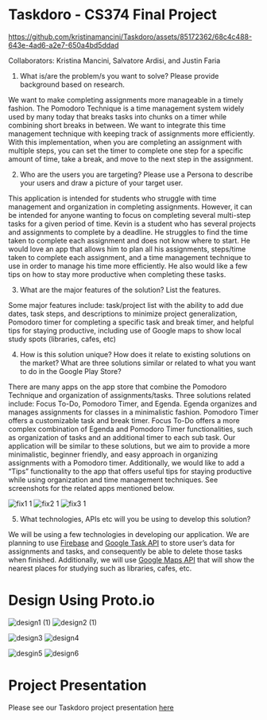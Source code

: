 # Taskdoro - CS374 Final Project


https://github.com/kristinamancini/Taskdoro/assets/85172362/68c4c488-643e-4ad6-a2e7-650a4bd5ddad



Collaborators: Kristina Mancini, Salvatore Ardisi, and Justin Faria


1. What is/are the problem/s you want to solve? Please provide background based on research.

We want to make completing assignments more manageable in a timely fashion. The Pomodoro Technique is a time management system widely used by many today that breaks tasks into chunks on a timer while combining short breaks in between. We want to integrate this time management technique with keeping track of assignments more efficiently. With this implementation, when you are completing an assignment with multiple steps, you can set the timer to complete one step for a specific amount of time, take a break, and move to the next step in the assignment.

2. Who are the users you are targeting? Please use a Persona to describe your users and draw a picture of your target user. 

This application is intended for students who struggle with time management and organization in completing assignments. However, it can be intended for anyone wanting to focus on completing several multi-step tasks for a given period of time. Kevin is a student who has several projects and assignments to complete by a deadline. He struggles to find the time taken to complete each assignment and does not know where to start. He would love an app that allows him to plan all his assignments, steps/time taken to complete each assignment, and a time management technique to use in order to manage his time more efficiently. He also would like a few tips on how to stay more productive when completing these tasks.

3. What are the major features of the solution? List the features.

Some major features include: 
task/project list with the ability to add due dates, task steps, and descriptions to minimize project generalization,
Pomodoro timer for completing a specific task and break timer, and helpful tips for staying productive, including use of Google maps to show local study spots (libraries, cafes, etc)

4. How is this solution unique? How does it relate to existing solutions on the market? What are three solutions similar or related to what you want to do in the Google Play Store?

There are  many apps on the app store that combine the Pomodoro Technique and organization of assignments/tasks. Three solutions related include: Focus To-Do, Pomodoro Timer, and Egenda. Egenda organizes and manages assignments for classes in a minimalistic fashion. Pomodoro Timer offers a customizable task and break timer. Focus To-Do offers a more complex combination of Egenda and Pomodoro Timer functionalities, such as organization of tasks and an additional timer to each sub task. Our application will be similar to these solutions, but we aim to provide a more minimalistic, beginner friendly, and easy approach in organizing assignments with a Pomodoro timer. Additionally, we would like to add a “Tips” functionality to the app that offers useful tips for staying productive while using organization and time management techniques. See screenshots for the related apps mentioned below.

![fix1 1](https://user-images.githubusercontent.com/85172362/167762470-bf8ad504-9e47-4264-aa05-f2031332fe9d.png)
![fix2 1](https://user-images.githubusercontent.com/85172362/167762710-55043f48-b4a2-416c-bbcc-425d4e9eb509.png)
![fix3 1](https://user-images.githubusercontent.com/85172362/167762715-338d45ff-5f2f-4d93-beea-08877a900359.png)

5. What technologies, APIs etc will you be using to develop this solution?

We will be using a few technologies in developing our application. We are planning to use [Firebase](https://firebase.google.com/) and [Google Task API](https://developers.google.com/tasks) to store user’s data for assignments and tasks, and consequently be able to delete those tasks when finished. Additionally, we will use [Google Maps API](https://developers.google.com/maps) that will show the nearest places for studying such as libraries, cafes, etc. 

# Design Using Proto.io

![design1 (1)](https://user-images.githubusercontent.com/85172362/167761136-01761ba5-db57-40e1-bc97-c20845251705.png)
![design2 (1)](https://user-images.githubusercontent.com/85172362/167761379-55d2d8cd-434f-4dda-855e-6a933fbe38ca.png)

![design3](https://user-images.githubusercontent.com/85172362/167761153-5664e0f8-8d2c-453b-b768-1265e2a9352e.png)
![design4](https://user-images.githubusercontent.com/85172362/167761155-0b1bd224-1c51-424f-9486-7c93e6b43ead.png)

![desgin5](https://user-images.githubusercontent.com/85172362/167761601-dba4222c-392a-4eee-bcfa-7d1a5c240779.png)
![design6](https://user-images.githubusercontent.com/85172362/167761607-5aefe79f-9b08-4172-a66e-5fdb3b414932.png)

# Project Presentation

Please see our Taskdoro project presentation [here](https://docs.google.com/presentation/d/1KyIsXScGZrTBmN3PNyp9E6RpDBQ_hteTjGJcqx6_F-c/edit?usp=sharing)
